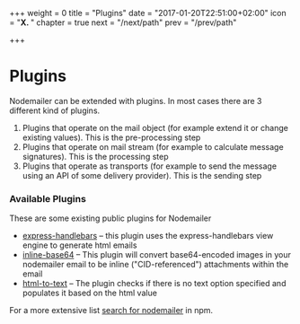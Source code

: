 +++
weight = 0
title = "Plugins"
date = "2017-01-20T22:51:00+02:00"
icon = "<b>X. </b>"
chapter = true
next = "/next/path"
prev = "/prev/path"

+++

# Plugins

Nodemailer can be extended with plugins. In most cases there are 3 different kind of plugins.

  1. Plugins that operate on the mail object (for example extend it or change existing values). This is the pre-processing step
  2. Plugins that operate on mail stream (for example to calculate message signatures). This is the processing step
  3. Plugins that operate as transports (for example to send the message using an API of some delivery provider). This is the sending step

### Available Plugins

These are some existing public plugins for Nodemailer

  * [express-handlebars](https://github.com/yads/nodemailer-express-handlebars) – this plugin uses the express-handlebars view engine to generate html emails
  * [inline-base64](https://github.com/mixmaxhq/nodemailer-plugin-inline-base64) – This plugin will convert base64-encoded images in your nodemailer email to be inline ("CID-referenced") attachments within the email
  * [html-to-text](https://github.com/andris9/nodemailer-html-to-text) – The plugin checks if there is no text option specified and populates it based on the html value

For a more extensive list [search for nodemailer](https://www.npmjs.com/search?q=nodemailer) in npm.
